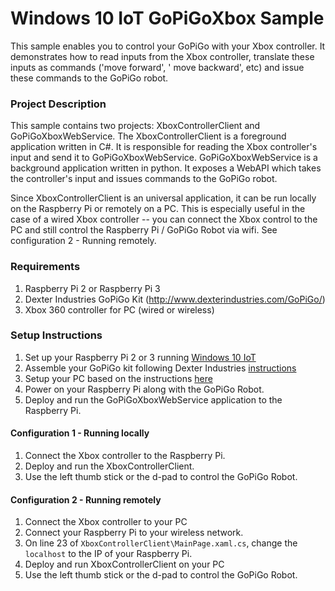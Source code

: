 # Windows 10 IoT GoPiGoXbox Sample

This sample enables you to control your GoPiGo with your Xbox controller.  It demonstrates how to read inputs from the Xbox controller, translate these inputs as commands ('move forward',  ' move backward', etc) and issue these commands to the GoPiGo robot.


### Project Description

This sample contains two projects: XboxControllerClient and GoPiGoXboxWebService.  The XboxControllerClient is a foreground application written in C#.  It is responsible for reading the Xbox controller's input and send it to GoPiGoXboxWebService.  GoPiGoXboxWebService is a background application written in python.  It exposes a WebAPI which takes the controller's input and issues commands to the GoPiGo robot.

Since XboxControllerClient is an universal application, it can be run locally on the Raspberry Pi or remotely on a PC.  This is especially useful in the case of a wired Xbox controller -- you can connect the Xbox control to the PC and still control the Raspberry Pi / GoPiGo Robot via wifi.  See configuration 2 - Running remotely.

### Requirements

1. Raspberry Pi 2 or Raspberry Pi 3
2. Dexter Industries GoPiGo Kit (http://www.dexterindustries.com/GoPiGo/)
3. Xbox 360 controller for PC (wired or wireless)

### Setup Instructions
1. Set up your Raspberry Pi 2 or 3 running [Windows 10 IoT](https://developer.microsoft.com/en-us/windows/iot/getstarted)
2. Assemble your GoPiGo kit following Dexter Industries [instructions](http://www.dexterindustries.com/GoPiGo/getting-started-with-your-gopigo-raspberry-pi-robot-kit-2/1-assemble-the-gopigo-2/assemble-gopigo-raspberry-pi-robot/1-assemble-the-gopigo2/)
3. Setup your PC based on the instructions [here](https://developer.microsoft.com/en-us/windows/iot/win10/samples/python)
4. Power on your Raspberry Pi along with the GoPiGo Robot.  
5. Deploy and run the GoPiGoXboxWebService application to the Raspberry Pi.


#### Configuration 1 - Running locally

1. Connect the Xbox controller to the Raspberry Pi.
2. Deploy and run the XboxControllerClient.
3. Use the left thumb stick or the d-pad to control the GoPiGo Robot.

#### Configuration 2 - Running remotely

1. Connect the Xbox controller to your PC
2. Connect your Raspberry Pi to your wireless network.
3. On line 23 of `XboxControllerClient\MainPage.xaml.cs`, change the `localhost` to the IP of your Raspberry Pi.
3. Deploy and run XboxControllerClient on your PC
4. Use the left thumb stick or the d-pad to control the GoPiGo Robot.
